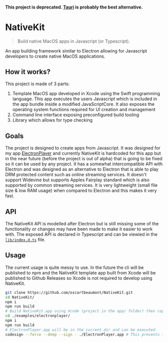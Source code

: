 #### This project is deprecated. [Tauri](https://tauri.app/) is probably the best alternative.

# NativeKit

> Build native MacOS apps in Javascript (or Typescript).

An app building framework similar to Electron allowing for Javascript developers to create native MacOS applications.

## How it works?

This project is made of 3 parts:

1. Template MacOS app developed in Xcode using the Swift programming language. This app executes the users Javascript which is included in the app bundle inside a modified JavaScriptCore. It also exposes the operating system functions required for UI creation and management
2. Command line interface exposing preconfigured build tooling
3. Library which allows for type checking

## Goals

The project is designed to create apps from Javascript. It was designed for my app [ElectronPlayer](https://github.com/oscartbeaumont/ElectronPlayer) and currently NativeKit is hardcoded for this app but in the near future (before the project is out of alpha) that is going to be fixed so it can be used by any project. It has a somewhat intercompatible API with Electron and was designed as an alternative to Electron that is able to play DRM protected content such as online streaming services. It doesn't support Widevine but supports Apples Fairplay standard which is also supported by common streaming services. It is very lightweight (small file size & low RAM usage) when compared to Electron and this makes it very fast.

## API

The NativeKit API is modelled after Electron but is still missing some of the functionality or changes may have been made to make it easier to work with. The exposed API is declared in Typescript and can be viewied in the [`lib/index.d.ts`](lib/index.d.ts) file.

## Usage

The current usage is quite messy to use. In the future the cli will be published to npm and the NativeKit template app built from Xcode will be published to Github Releases so Xcode is not required to develop using NativeKit.

```bash
git clone https://github.com/oscartbeaumont/NativeKit.git
cd NativeKit/
npm i
npm run build
# Build NativeKit.app using Xcode (project in the app/ folder) then copy it to this dist/cli/ directory
cd ./examples/electronplayer/
npm i
npm run build
# ElectronPlayer.app will be in the current dir and can be executed
codesign --force --deep --sign - ./ElectronPlayer.app # This prevents the app being detected as damaged in Catalina
```
